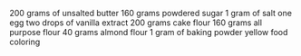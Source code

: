 200 grams of unsalted butter
160 grams powdered sugar 
1 gram of salt
one egg
two drops of vanilla extract
200 grams cake flour
160 grams all purpose flour
40 grams almond flour
1 gram of baking powder
yellow food coloring